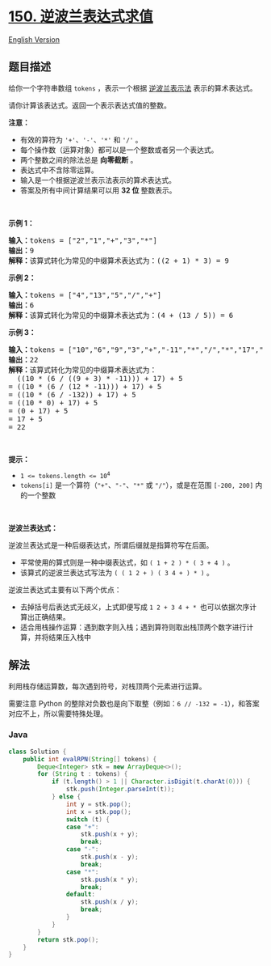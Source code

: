 # [150. 逆波兰表达式求值](https://leetcode.cn/problems/evaluate-reverse-polish-notation)

[English Version](/solution/0100-0199/0150.Evaluate%20Reverse%20Polish%20Notation/README_EN.md)

## 题目描述

<p>给你一个字符串数组 <code>tokens</code> ，表示一个根据&nbsp;<a href="https://baike.baidu.com/item/%E9%80%86%E6%B3%A2%E5%85%B0%E5%BC%8F/128437" target="_blank">逆波兰表示法</a> 表示的算术表达式。</p>

<p>请你计算该表达式。返回一个表示表达式值的整数。</p>

<p><strong>注意：</strong></p>

<ul>
	<li>有效的算符为 <code>'+'</code>、<code>'-'</code>、<code>'*'</code> 和 <code>'/'</code> 。</li>
	<li>每个操作数（运算对象）都可以是一个整数或者另一个表达式。</li>
	<li>两个整数之间的除法总是 <strong>向零截断</strong> 。</li>
	<li>表达式中不含除零运算。</li>
	<li>输入是一个根据逆波兰表示法表示的算术表达式。</li>
	<li>答案及所有中间计算结果可以用 <strong>32 位</strong> 整数表示。</li>
</ul>

<p>&nbsp;</p>

<p><strong>示例&nbsp;1：</strong></p>

<pre>
<strong>输入：</strong>tokens = ["2","1","+","3","*"]
<strong>输出：</strong>9
<strong>解释：</strong>该算式转化为常见的中缀算术表达式为：((2 + 1) * 3) = 9
</pre>

<p><strong>示例&nbsp;2：</strong></p>

<pre>
<strong>输入：</strong>tokens = ["4","13","5","/","+"]
<strong>输出：</strong>6
<strong>解释：</strong>该算式转化为常见的中缀算术表达式为：(4 + (13 / 5)) = 6
</pre>

<p><strong>示例&nbsp;3：</strong></p>

<pre>
<strong>输入：</strong>tokens = ["10","6","9","3","+","-11","*","/","*","17","+","5","+"]
<strong>输出：</strong>22
<strong>解释：</strong>该算式转化为常见的中缀算术表达式为：
  ((10 * (6 / ((9 + 3) * -11))) + 17) + 5
= ((10 * (6 / (12 * -11))) + 17) + 5
= ((10 * (6 / -132)) + 17) + 5
= ((10 * 0) + 17) + 5
= (0 + 17) + 5
= 17 + 5
= 22</pre>

<p>&nbsp;</p>

<p><strong>提示：</strong></p>

<ul>
	<li><code>1 &lt;= tokens.length &lt;= 10<sup>4</sup></code></li>
	<li><code>tokens[i]</code>&nbsp;是一个算符（<code>"+"</code>、<code>"-"</code>、<code>"*"</code> 或 <code>"/"</code>），或是在范围 <code>[-200, 200]</code> 内的一个整数</li>
</ul>

<p>&nbsp;</p>

<p><strong>逆波兰表达式：</strong></p>

<p>逆波兰表达式是一种后缀表达式，所谓后缀就是指算符写在后面。</p>

<ul>
	<li>平常使用的算式则是一种中缀表达式，如 <code>( 1 + 2 ) * ( 3 + 4 )</code> 。</li>
	<li>该算式的逆波兰表达式写法为 <code>( ( 1 2 + ) ( 3 4 + ) * )</code> 。</li>
</ul>

<p>逆波兰表达式主要有以下两个优点：</p>

<ul>
	<li>去掉括号后表达式无歧义，上式即便写成 <code>1 2 + 3 4 + * </code>也可以依据次序计算出正确结果。</li>
	<li>适合用栈操作运算：遇到数字则入栈；遇到算符则取出栈顶两个数字进行计算，并将结果压入栈中</li>
</ul>

## 解法

利用栈存储运算数，每次遇到符号，对栈顶两个元素进行运算。

需要注意 Python 的整除对负数也是向下取整（例如：`6 // -132 = -1`），和答案对应不上，所以需要特殊处理。

### **Java**

```java
class Solution {
    public int evalRPN(String[] tokens) {
        Deque<Integer> stk = new ArrayDeque<>();
        for (String t : tokens) {
            if (t.length() > 1 || Character.isDigit(t.charAt(0))) {
                stk.push(Integer.parseInt(t));
            } else {
                int y = stk.pop();
                int x = stk.pop();
                switch (t) {
                case "+":
                    stk.push(x + y);
                    break;
                case "-":
                    stk.push(x - y);
                    break;
                case "*":
                    stk.push(x * y);
                    break;
                default:
                    stk.push(x / y);
                    break;
                }
            }
        }
        return stk.pop();
    }
}
```
